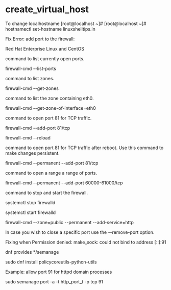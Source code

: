 # create_virtual_host

To change localhostname
  [root@localhost ~]# [root@localhost ~]#
   hostnamectl set-hostname linuxshelltips.in
   
   Fix Error: add port to the firewall:

Red Hat Enterprise Linux and CentOS

command to list currently open ports.

firewall-cmd --list-ports

command to list zones.

firewall-cmd --get-zones

command to list the zone containing eth0.

firewall-cmd --get-zone-of-interface=eth0

command to open port 81 for TCP traffic.

firewall-cmd --add-port 81/tcp

firewall-cmd --reload

command to open port 81 for TCP traffic after reboot. Use this command to make changes persistent.

firewall-cmd --permanent --add-port 81/tcp

command to open a range a range of ports.

firewall-cmd --permanent --add-port 60000-61000/tcp

command to stop and start the firewall.

systemctl stop firewalld 

systemctl start firewalld

firewall-cmd --zone=public --permanent --add-service=http

In case you wish to close a specific port use the --remove-port option.

Fixing when Permission denied: make_sock: could not bind to address [::]:91

dnf provides */semanage

sudo dnf install policycoreutils-python-utils

Example: allow port 91 for httpd domain processes

sudo semanage port -a -t http_port_t -p tcp 91

